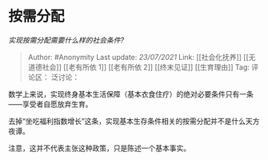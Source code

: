 # 按需分配
*实现按需分配需要什么样的社会条件?*

> Author: #Anonymity
> Last update: *23/07/2021*
> Link: [[社会化抚养]] [[无道德社会]] [[老有所依 1]] [[老有所依 2]] [[终末见证]] [[生育理由]]
> Tag:
> 评论区：
> 泛讨论：

数学上来说，实现终身基本生活保障（基本衣食住疗）的绝对必要条件只有一条——享受者自愿放弃生育。

去掉“坐吃福利指数增长”这条，实现基本生存条件相关的按需分配并不是什么天方夜谭。

注意，这并不代表主张这种政策，只是陈述一个基本事实。
